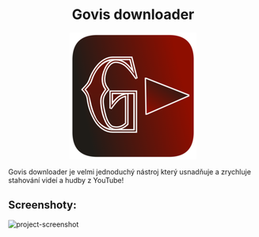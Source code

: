 <h1 align="center" id="title">Govis downloader</h1>

<p align="center"><img src="https://github.com/GovisLost/govis-downloader/blob/main/g.png?raw=true" alt="project-image"></p>

<p id="description">Govis downloader je velmi jednoduchý nástroj který usnadňuje a zrychluje stahování videí a hudby z YouTube!</p>

<h2>Screenshoty:</h2>

<img src="https://media.discordapp.net/attachments/1393004289663701123/1426260828943945808/image.png?ex=68ea9468&is=68e942e8&hm=4fb47fbf212c7d7857315a721b3e0e6db858f85c707bfb7c3a21d35f1378a835&=&format=webp&quality=lossless&width=625&height=719" alt="project-screenshot" width="350" height="400/">
